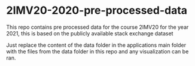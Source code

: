 # 2IMV20-2020-pre-processed-data
This repo contains pre processed data for the course 2IMV20 for the year 2021, this is based on the publicly available stack exchange dataset

Just replace the content of the data folder in the applications main folder with the files from the data folder in this repo and any visualization can be ran.
